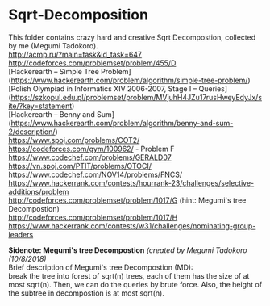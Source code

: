 # Sqrt-Decomposition
This folder contains crazy hard and creative Sqrt Decompostion, collected by me (Megumi Tadokoro). </br>
http://acmp.ru/?main=task&id_task=647 </br>
http://codeforces.com/problemset/problem/455/D </br>
[Hackerearth – Simple Tree Problem] (https://www.hackerearth.com/problem/algorithm/simple-tree-problem/)  </br>
[Polish Olympiad in Informatics XIV 2006-2007, Stage I – Queries] (https://szkopul.edu.pl/problemset/problem/MVjuhH4JZu17rusHweyEdyJx/site/?key=statement) </br>
[Hackerearth – Benny and Sum] (https://www.hackerearth.com/problem/algorithm/benny-and-sum-2/description/) </br>
https://www.spoj.com/problems/COT2/ </br>
https://codeforces.com/gym/100962/ - Problem F </br>
https://www.codechef.com/problems/GERALD07 </br>
https://vn.spoj.com/PTIT/problems/OTOCI/ </br>
https://www.codechef.com/NOV14/problems/FNCS/ </br>
https://www.hackerrank.com/contests/hourrank-23/challenges/selective-additions/problem </br>
http://codeforces.com/problemset/problem/1017/G (hint: Megumi's tree Decompostion) </br>
http://codeforces.com/problemset/problem/1017/H </br>
https://www.hackerrank.com/contests/w31/challenges/nominating-group-leaders </br>

**Sidenote: Megumi's tree Decompostion** *(created by Megumi Tadokoro (10/8/2018)* </br>
Brief description of Megumi's tree Decompostion (MD): </br>
break the tree into forest of sqrt(n) trees, each of them has the size of at most sqrt(n). Then, we can do the queries by brute force. Also, the height of the subtree in decompostion is at most sqrt(n).
